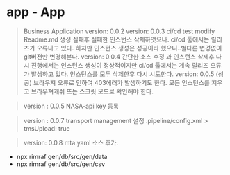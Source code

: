 # app - App
> Business Application
> version: 0.0.2
> version: 0.0.3
ci/cd test modify Readme.md 
생성 실패후 실패한 인스턴스 삭제하엿으나. ci/cd 툴에서는 릴리즈가 오류나고 있다. 
하지만 인스턴스 생성은 성공이라 했으니..별다른 변경없이 git버젼만 변경해본다. 
> version: 0.0.4
간단한 소스 수정 과 인스턴스 삭제후 다시 진행에서는 인스턴스 생성이 정상적이지만 ci/cd 툴에서는 계속 릴리즈 오류가 발생하고 있다.
인스턴스를 모두 삭제한후 다시 시도한다.
> version: 0.0.5 (성공)
브라우져 오류로 인하여 403에러가 발생하기도 한다. 모든 인스턴스를 지우고 브라우져캐쉬 또는 스크릿 모드로 확인해야 한다.

> version : 0.0.5
NASA-api key 등록

> version : 0.0.7
transport management 설정
.pipeline/config.xml > tmsUpload: true 

> version: 0.0.8
mta.yaml 소스 추가. 
- npx rimraf gen/db/src/gen/data
- npx rimraf gen/db/src/gen/csv
